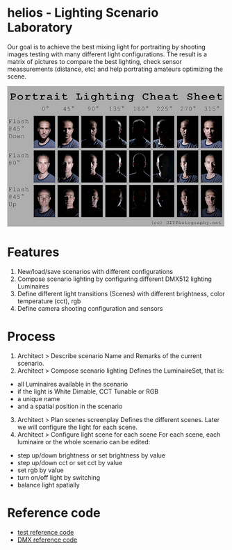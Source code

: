 # helios - Lighting Scenario Laboratory 
Our goal is to achieve the best mixing light for portraiting by shooting images testing with many different light configurations.
The result is a matrix of pictures to compare the best lighting,  check sensor meassurements (distance, etc) and help portrating amateurs optimizing the scene.

![Matrix portrait](https://github.com/arocavanaclocha/helios/blob/main/imgs/portrait_matrix.jpg)

# Features
1. New/load/save scenarios with different configurations 
2. Compose scenario lighting by configuring different DMX512 lighting Luminaires 
3. Define different light transitions (Scenes) with different brightness, color temperature (cct), rgb 
4. Define camera shooting configuration and sensors

# Process 
1. Architect > Describe scenario
Name and Remarks of the current scenario. 
2. Architect > Compose scenario lighting
Defines the LuminaireSet, that is:
* all Luminaires available in the scenario
* if the light is White Dimable, CCT Tunable or RGB
* a unique name
* and a spatial position in the scenario
3. Architect > Plan scenes screenplay
Defines the different scenes. Later we will configure the light for each scene.
4.  Architect > Configure light scene for each scene
For each scene, each luminaire or the whole scenario can be edited: 
* step up/down brightness or set brightness by value
* step up/down cct or set cct by value
* set rgb by value
* turn on/off light by switching
* balance light spatially

# Reference code
* [test reference code](https://github.com/arocavanaclocha/helios/blob/main/test.py)
* [DMX reference code](https://github.com/MattIPv4/PyDMXControl/tree/master/tests)
